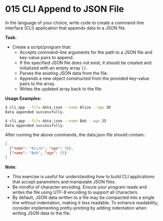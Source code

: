 # 015 CLI Append to JSON File

In the language of your choice, write code to create a command-line interface (CLI) application that appends data to a JSON file.

**Task:**

- Create a script/program that:
  - Accepts command-line arguments for the path to a JSON file and key-value pairs to append.
  - If the specified JSON file does not exist, it should be created and initialized with an empty array `[]`.
  - Parses the existing JSON data from the file.
  - Appends a new object constructed from the provided key-value pairs to the array.
  - Writes the updated array back to the file.

**Usage Examples:**

```bash
$ cli_app --file data.json --name Alice --age 30
Data appended successfully.

$ cli_app --file data.json --name Bob --age 25
Data appended successfully.
```
After running the above commands, the data.json file should contain:
```json
[
  {"name": "Alice", "age": 30},
  {"name": "Bob", "age": 25}
]
```
**Note**:
* This exercise is useful for understanding how to build CLI applications that accept parameters and manipulate JSON files.
* Be mindful of character encoding. Ensure your program reads and writes the file using UTF-8 encoding to support all characters.
* By default, JSON data written to a file may be compacted into a single line without indentation, making it less readable. To enhance readability, consider implementing pretty-printing by adding indentation when writing JSON data to the file.
